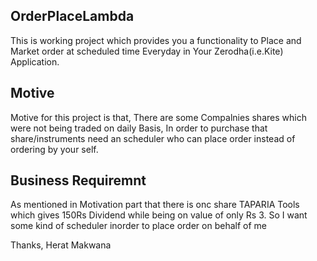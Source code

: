 
## OrderPlaceLambda

This is working project which provides you a functionality to Place and Market order at scheduled time Everyday in Your Zerodha(i.e.Kite) Application. 

## Motive 

Motive for this project is that, There are some Compalnies shares which were not being traded on daily Basis, In order to purchase that share/instruments need an scheduler who can place order instead of ordering by your self. 

## Business Requiremnt 

As mentioned in Motivation part that there is onc share TAPARIA Tools which gives 150Rs Dividend while being on value of only Rs 3. 
So I want some kind of scheduler inorder to place order on behalf of me



Thanks,
Herat Makwana

